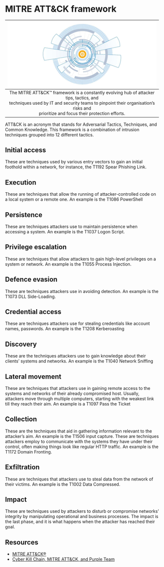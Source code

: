 # MITRE ATT&CK framework

|                                                                            ![MITRE ATT&CK kill chain](../../_static/images/mitre-attack-framework.png)                                                                             |
|:----------------------------------------------------------------------------------------------------------------------------------------------------------------------------------------------------------------------------------:|
| The MITRE ATT&CK™ framework is a constantly evolving hub of attacker tips, tactics, and <br>techniques used by IT and security teams to pinpoint their organisation’s risks and <br>prioritize and focus their protection efforts. |

ATT&CK is an acronym that stands for Adversarial Tactics, Techniques, and Common Knowledge. This framework is a 
combination of intrusion techniques grouped into 12 different tactics.

## Initial access

These are techniques used by various entry vectors to gain an initial foothold within a network, for instance, the T1192 Spear Phishing Link.

## Execution

These are techniques that allow the running of attacker-controlled code on a local system or a remote one. An example is the T1086 PowerShell  

## Persistence

These are techniques attackers use to maintain persistence when accessing a system. An example is the T1037 Logon Script.

## Privilege escalation

These are techniques that allow attackers to gain high-level privileges on a system or network. An example is the T1055 Process Injection.

## Defence evasion

These are techniques attackers use in avoiding detection. An example is the T1073 DLL Side-Loading. 

## Credential access

These are techniques attackers use for stealing credentials like account names, passwords. An example is the T1208 Kerberoasting

## Discovery

These are the techniques attackers use to gain knowledge about their clients’ systems and networks. An example is the T1040 Network Sniffing

## Lateral movement

These are techniques that attackers use in gaining remote access to the systems and networks of their already compromised host. Usually, attackers move through multiple computers, starting with the weakest link till they reach their aim. An example is a T1097 Pass the Ticket

## Collection

These are the techniques that aid in gathering information relevant to the attacker’s aim. An example is the T1506 input capture.  These are techniques attackers employ to communicate with the systems they have under their control, often making things look like regular HTTP traffic. An example is the T1172 Domain Fronting. 

## Exfiltration

These are techniques that attackers use to steal data from the network of their victims. An example is the T1002 Data Compressed. 

## Impact

These are techniques used by attackers to disturb or compromise networks’ integrity by manipulating operational and business processes. The impact is the last phase, and it is what happens when the attacker has reached their goal.

## Resources

* [MITRE ATT&CK®](https://attack.mitre.org/)
* [Cyber Kill Chain, MITRE ATT&CK, and Purple Team](https://www.sans.org/blog/cyber-kill-chain-mitre-attack-purple-team/)
